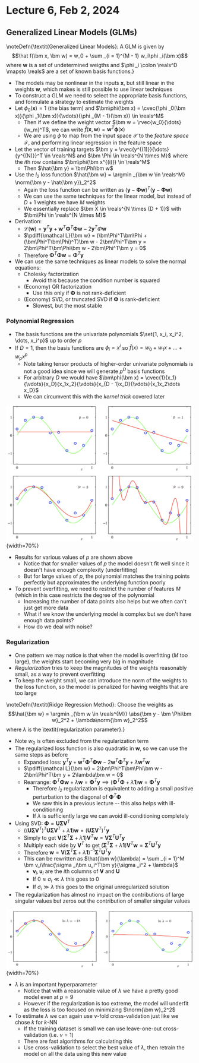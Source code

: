 # Lecture 6, Feb 2, 2024

## Generalized Linear Models (GLMs)

\noteDefn{\textit{Generalized Linear Models}: A GLM is given by $$\hat f(\bm x, \bm w) = w_0 + \sum _{i = 1}^{M - 1} w_i\phi _i(\bm x)$$where $\bm w$ is a set of undetermined weigths and $\phi _i \colon \reals^D \mapsto \reals$ are a set of known basis functions.}

* The models may be nonlinear in the inputs $\bm x$, but still linear in the weights $\bm w$, which makes is still possible to use linear techniques
* To construct a GLM we need to select the appropriate basis functions, and formulate a strategy to estimate the weights
* Let $\phi _0(\bm x) = 1$ (the bias term) and $\bm\phi(\bm x) = \cvec{\phi _0(\bm x)}{\phi _1(\bm x)}{\vdots}{\phi _{M - 1}(\bm x)} \in \reals^M$
	* Then if we define the weight vector $\bm w = \rvec{w_0}{\dots}{w_m}^T$, we can write $\hat f(\bm x, \bm w) = \bm w^T\bm\phi(\bm x)$
	* We are using $\phi$ to map from the input space $\mathcal X$ to the *feature space* $\mathcal F$, and performing linear regression in the feature space
* Let the vector of training targets $\bm y = \rvec{y^{(1)}}{\dots}{y^{(N)}}^T \in \reals^N$ and $\bm \Phi \in \reals^{N \times M}$ where the $i$th row contains $\bm\phi(\bm x^{(i)}) \in \reals^M$
	* Then $\hat{\bm y} = \bm\Phi\bm w$
* Use the $l_2$ loss function $\hat{\bm w} = \argmin _{\bm w \in \reals^M} \norm{\bm y - \hat{\bm y}}_2^2$
	* Again the loss function can be written as $(\bm y - \bm\Phi\bm w)^T(\bm y - \bm\Phi\bm w)$
	* We can use the same techniques for the linear model, but instead of $D + 1$ weights we have $M$ weights
	* We essentially replace $\bm X \in \reals^{N \times (D + 1)}$ with $\bm\Phi \in \reals^{N \times M}$
* Derivation:
	* $\mathcal L(\bm w) = \bm y^T\bm y + \bm w^T\bm\Phi^T\bm\Phi\bm w - 2\bm y^T\Phi\bm w$
	* $\pdiff{\mathcal L}{\bm w} = (\bm\Phi^T\bm\Phi + (\bm\Phi^T\bm\Phi)^T)\bm w - 2\bm\Phi^T\bm y = 2\bm\Phi^T\bm\Phi\bm w - 2\bm\Phi^T\bm y = 0$
	* Therefore $\bm\Phi^T\bm\Phi\bm w = \bm\Phi^T\bm y$
* We can use the same techniques as linear models to solve the normal equations:
	* Cholesky factorization
		* Avoid this because the condition number is squared
	* (Economy) QR factorization
		* Use this only if $\bm\Phi$ is not rank-deficient
	* (Economy) SVD, or truncated SVD if $\bm\Phi$ is rank-deficient
		* Slowest, but the most stable

### Polynomial Regression

* The basis functions are the univariate polynomials $\set{1, x_i, x_i^2, \dots, x_i^p}$ up to order $p$
* If $D = 1$, then the basis functions are $\phi _i = x^i$ so $\hat f(x) = w_0 + w_1x + \dots + w_px^p$
	* Note taking tensor products of higher-order univariate polynomials is not a good idea since we will generate $p^D$ basis functions
	* For arbitrary $D$ we would have $\bm\phi(\bm x) = \cvec{1}{x_1}{\vdots}{x_D}{x_1x_2}{\vdots}{x_{D - 1}x_D}{\vdots}{x_1x_2\dots x_D}$
	* We can circumvent this with the *kernel trick* covered later

![1D polynomial regression for various values of $p$. (Note $M = p + 1$.)](./imgs/lec6_1.png){width=70%}

* Results for various values of $p$ are shown above
	* Notice that for smaller values of $p$ the model doesn't fit well since it doesn't have enough complexity (underfitting)
	* But for large values of $p$, the polynomial matches the training points perfectly but approximates the underlying function poorly
* To prevent overfitting, we need to restrict the number of features $M$ (which in this case restricts the degree of the polynomial
	* Increasing the number of data points also helps but we often can't just get more data
	* What if we know the underlying model is complex but we don't have enough data points?
	* How do we deal with noise?

### Regularization

* One pattern we may notice is that when the model is overfitting ($M$ too large), the weights start becoming very big in magnitude
* *Regularization* tries to keep the magnitudes of the weights reasonably small, as a way to prevent overfitting
* To keep the weight small, we can introduce the norm of the weights to the loss function, so the model is penalized for having weights that are too large

\noteDefn{\textit{Ridge Regression Method}: Choose the weights as $$\hat{\bm w} = \argmin _{\bm w \in \reals^{M}} \abs{\bm y - \bm \Phi\bm w}_2^2 + \lambda\norm{\bm w}_2^2$$where $\lambda$ is the \textit{regularization parameter}.}

* Note $w_0$ is often excluded from the regularization term
* The regularized loss function is also quadratic in $\bm w$, so we can use the same steps as before
	* Expanded loss: $\bm y^T\bm y + \bm w^T\bm\Phi^T\bm\Phi\bm w - 2\bm w^T\bm\Phi^T\bm y + \lambda\bm w^T\bm w$
	* $\pdiff{\mathcal L}{\bm w} = 2\bm\Phi^T\bm\Phi\bm w - 2\bm\Phi^T\bm y + 2\lambda\bm w = 0$
	* Rearrange: $\bm\Phi^T\bm\Phi\bm w + \lambda\bm w = \bm\Phi^T\bm y \implies (\bm\Phi^T\bm\Phi + \lambda\bm 1)\bm w = \bm\Phi^T\bm y$
		* Therefore $l_2$ regularization is equivalent to adding a small positive perturbation to the diagonal of $\bm\Phi^T\bm\Phi$
		* We saw this in a previous lecture -- this also helps with ill-conditioning
		* If $\lambda$ is sufficiently large we can avoid ill-conditioning completely
* Using SVD: $\bm\Phi = \bm U\bm\Sigma\bm V^T$
	* $((\bm U\bm\Sigma\bm V^T)^T\bm U\bm\Sigma\bm V^T + \lambda\bm 1)\bm w = (\bm U\bm\Sigma\bm V^T)^T\bm y$
	* Simply to get $\bm V(\bm\Sigma^T\bm\Sigma + \lambda\bm 1)\bm V^T\bm w = \bm V\bm\Sigma^T\bm U^T\bm y$
	* Multiply each side by $\bm V^T$ to get $(\bm\Sigma^T\bm\Sigma + \lambda\bm 1)\bm V^T\bm w = \bm\Sigma^T\bm U^T\bm y$
	* Therefore $\bm w = \bm V(\bm\Sigma^T\bm\Sigma + \lambda\bm 1)^{-1}\bm\Sigma^T\bm U^T\bm y$
	* This can be rewritten as $\hat{\bm w}(\lambda) = \sum _{i = 1}^M \bm v_i\frac{\sigma _i\bm u_i^T\bm y}{\sigma _i^2 + \lambda}$
		* $\bm v_i, \bm u_i$ are the $i$th columns of $\bm V$ and $\bm U$
		* If $0 \approx \sigma _i \ll \lambda$ this goes to 0
		* If $\sigma _i \gg \lambda$ this goes to the original unregularized solution
* The regularization has almost no impact on the contributions of large singular values but zeros out the contribution of smaller singular values

![The same polynomial regression from above for $p = 9$, with different values of $\lambda$.](./imgs/lec6_2.png){width=70%}

* $\lambda$ is an important hyperparameter
	* Notice that with a reasonable value of $\lambda$ we have a pretty good model even at $p = 9$
	* However if the regularization is too extreme, the model will underfit as the loss is too focused on minimizing $\norm{\bm w}_2^2$
* To estimate $\lambda$ we can again use $\nu$-fold cross-validation just like we chose $k$ for $k$-NN
	* If the training dataset is small we can use leave-one-out cross-validation (i.e. $\nu = 1$)
	* There are fast algorithms for calculating this
	* Use cross-validation to select the best value of $\lambda$, then retrain the model on all the data using this new value

